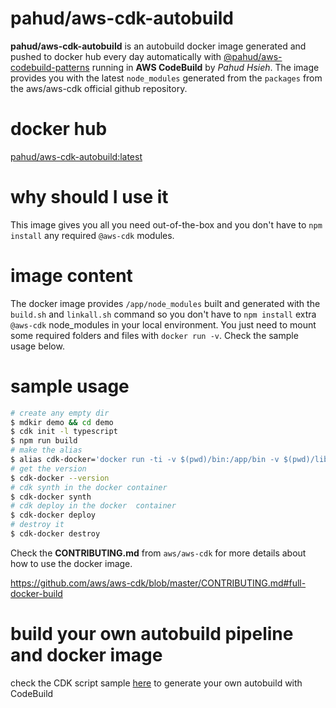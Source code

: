 # pahud/aws-cdk-autobuild
**pahud/aws-cdk-autobuild** is an autobuild docker image generated and pushed to docker hub every day automatically with [@pahud/aws-codebuild-patterns](https://www.npmjs.com/package/@pahud/aws-codebuild-patterns) running in **AWS CodeBuild** by _Pahud Hsieh_. The image provides you with the latest `node_modules`  generated from the `packages` from the aws/aws-cdk official github repository.

# docker hub 
[pahud/aws-cdk-autobuild:latest](https://hub.docker.com/repository/docker/pahud/aws-cdk-autobuild)

# why should I use it
This image gives you all you need out-of-the-box and you don't have to `npm install` any required `@aws-cdk` modules.

# image content
The docker image provides `/app/node_modules` built and generated with the `build.sh` and `linkall.sh` command so you don't have to `npm install` extra `@aws-cdk` node_modules  in your local environment. You just need to mount some required folders and files with `docker run -v`. Check the sample usage below.

# sample usage

```sh
# create any empty dir
$ mdkir demo && cd demo
$ cdk init -l typescript
$ npm run build
# make the alias
$ alias cdk-docker='docker run -ti -v $(pwd)/bin:/app/bin -v $(pwd)/lib:/app/lib -v $(pwd)/cdk.json:/app/cdk.json -v ${HOME}/.aws:/root/.aws -w /app pahud/aws-cdk-autobuild:latest'
# get the version
$ cdk-docker --version
# cdk synth in the docker container
$ cdk-docker synth
# cdk deploy in the docker  container 
$ cdk-docker deploy
# destroy it
$ cdk-docker destroy
```

Check the **CONTRIBUTING.md** from `aws/aws-cdk` for more details about how to use the docker image.

https://github.com/aws/aws-cdk/blob/master/CONTRIBUTING.md#full-docker-build

# build your own autobuild pipeline and docker image
check the CDK script sample [here](https://github.com/pahud/cdk-samples/blob/5008183a4a73b6380969eb5147c0a46e474fda91/typescript/packages/aws-codebuild-patterns/samples/all.ts#L215-L275) to generate your own autobuild with CodeBuild




